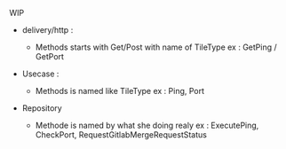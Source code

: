 WIP

- delivery/http :
  - Methods starts with Get/Post with name of TileType ex : GetPing / GetPort
  
- Usecase :
  - Methods is named like TileType ex : Ping, Port
  
- Repository
  - Methode is named by what she doing realy ex : ExecutePing, CheckPort, RequestGitlabMergeRequestStatus
